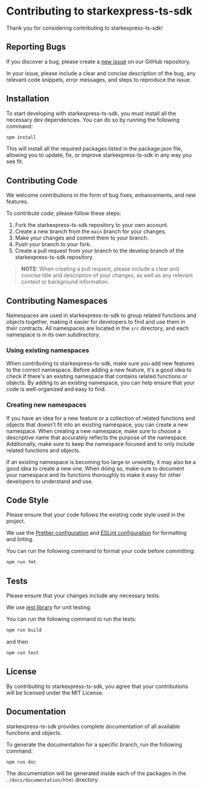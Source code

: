 # Contributing to starkexpress-ts-sdk

Thank you for considering contributing to starkexpress-ts-sdk!

## Reporting Bugs

If you discover a bug, please create a [new issue](https://github.com/threesigmaxyz/starkexpress-ts-sdk/issues/new?assignees=&labels=issue) on our GitHub repository.

In your issue, please include a clear and concise description of the bug, any relevant code snippets, error messages, and steps to reproduce the issue.

## Installation

To start developing with starkexpress-ts-sdk, you must install all the necessary dev dependencies. You can do so by running the following command:

```sh
npm install
```

This will install all the required packages listed in the package.json file, allowing you to update, fix, or improve starkexpress-ts-sdk in any way you see fit.

## Contributing Code

We welcome contributions in the form of bug fixes, enhancements, and new features.

To contribute code, please follow these steps:

1. Fork the starkexpress-ts-sdk repository to your own account.
2. Create a new branch from the `main` branch for your changes.
3. Make your changes and commit them to your branch.
4. Push your branch to your fork.
5. Create a pull request from your branch to the develop branch of the starkexpress-ts-sdk repository.

>  **NOTE:** When creating a pull request, please include a clear and concise title and description of your changes, as well as any relevant context or background information.

## Contributing Namespaces

Namespaces are used in starkexpress-ts-sdk to group related functions and objects together, making it easier for developers to find and use them in their contracts. All namespaces are located in the `src` directory, and each namespace is in its own subdirectory.

### Using existing namespaces

When contributing to starkexpress-ts-sdk, make sure you add new features to the correct namespace. Before adding a new feature, it's a good idea to check if there's an existing namespace that contains related functions or objects. By adding to an existing namespace, you can help ensure that your code is well-organized and easy to find.

### Creating new namespaces

If you have an idea for a new feature or a collection of related functions and objects that doesn't fit into an existing namespace, you can create a new namespace. When creating a new namespace, make sure to choose a descriptive name that accurately reflects the purpose of the namespace. Additionally, make sure to keep the namespace focused and to only include related functions and objects.

If an existing namespace is becoming too large or unwieldy, it may also be a good idea to create a new one. When doing so, make sure to document your namespace and its functions thoroughly to make it easy for other developers to understand and use.

## Code Style

Please ensure that your code follows the existing code style used in the project.

We use the [Prettier configuration](https://github.com/massalabs/prettier-config-as) and [ESLint configuration](https://github.com/massalabs/eslint-config) for formatting and linting.

You can run the following command to format your code before committing:

```sh
npm run fmt
```

## Tests

Please ensure that your changes include any necessary tests.

We use [jest library](https://jestjs.io/en/) for unit testing.
  
You can run the following command to run the tests:

```sh
npm run build
```

and then

```sh
npm run test
```

## License

By contributing to starkexpress-ts-sdk, you agree that your contributions will be licensed under the MIT License.

## Documentation

starkexpress-ts-sdk provides complete documentation of all available functions and objects.

To generate the documentation for a specific branch, run the following command:

```sh
npm run doc
```
The documentation will be generated inside each of the packages in the `./docs/documentation/html` directory.